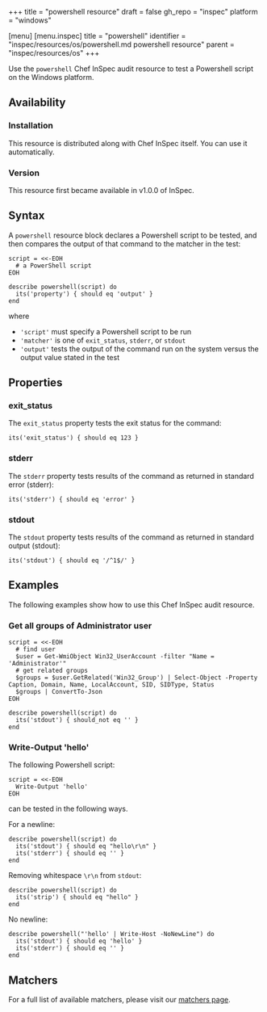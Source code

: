 +++
title = "powershell resource"
draft = false
gh_repo = "inspec"
platform = "windows"

[menu]
  [menu.inspec]
    title = "powershell"
    identifier = "inspec/resources/os/powershell.md powershell resource"
    parent = "inspec/resources/os"
+++

Use the `powershell` Chef InSpec audit resource to test a Powershell script on the Windows platform.

## Availability

### Installation

This resource is distributed along with Chef InSpec itself. You can use it automatically.

### Version

This resource first became available in v1.0.0 of InSpec.

## Syntax

A `powershell` resource block declares a Powershell script to be tested, and then compares the output of that command to the matcher in the test:

    script = <<-EOH
      # a PowerShell script
    EOH

    describe powershell(script) do
      its('property') { should eq 'output' }
    end

where

- `'script'` must specify a Powershell script to be run
- `'matcher'` is one of `exit_status`, `stderr`, or `stdout`
- `'output'` tests the output of the command run on the system versus the output value stated in the test

## Properties

### exit_status

The `exit_status` property tests the exit status for the command:

    its('exit_status') { should eq 123 }

### stderr

The `stderr` property tests results of the command as returned in standard error (stderr):

    its('stderr') { should eq 'error' }

### stdout

The `stdout` property tests results of the command as returned in standard output (stdout):

    its('stdout') { should eq '/^1$/' }

## Examples

The following examples show how to use this Chef InSpec audit resource.

### Get all groups of Administrator user

    script = <<-EOH
      # find user
      $user = Get-WmiObject Win32_UserAccount -filter "Name = 'Administrator'"
      # get related groups
      $groups = $user.GetRelated('Win32_Group') | Select-Object -Property Caption, Domain, Name, LocalAccount, SID, SIDType, Status
      $groups | ConvertTo-Json
    EOH

    describe powershell(script) do
      its('stdout') { should_not eq '' }
    end

### Write-Output 'hello'

The following Powershell script:

    script = <<-EOH
      Write-Output 'hello'
    EOH

can be tested in the following ways.

For a newline:

    describe powershell(script) do
      its('stdout') { should eq "hello\r\n" }
      its('stderr') { should eq '' }
    end

Removing whitespace `\r\n` from `stdout`:

    describe powershell(script) do
      its('strip') { should eq "hello" }
    end

No newline:

    describe powershell("'hello' | Write-Host -NoNewLine") do
      its('stdout') { should eq 'hello' }
      its('stderr') { should eq '' }
    end

## Matchers

For a full list of available matchers, please visit our [matchers page](/inspec/matchers/).
